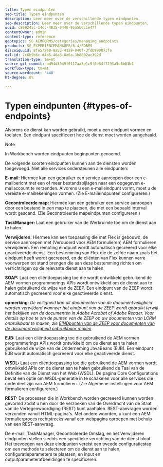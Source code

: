 ```yaml
---
title: Typen eindpunten
seo-title: Typen eindpunten
description: Leer meer over de verschillende typen eindpunten.
seo-description: Leer meer over de verschillende typen eindpunten.
uuid: c899245c-14cc-4035-9440-95a5b6c1e47f
contentOwner: admin
content-type: reference
geptopics: SG_AEMFORMS/categories/managing_endpoints
products: SG_EXPERIENCEMANAGER/6.4/FORMS
discoiquuid: 8fe572e0-8a53-4129-940f-3fdb990073fe
exl-id: 7c6b9b6c-d4b5-46a8-8a6a-3b8802ac392d
translation-type: tm+mt
source-git-commit: bd94d3949f0117aa3e1c9f0e84f7293a5d6b03b4
workflow-type: tm+mt
source-wordcount: '448'
ht-degree: 0%

---
```


# Typen eindpunten {#types-of-endpoints}

Alvorens de dienst kan worden gebruikt, moet u een eindpunt vormen en toelaten. Een eindpunt specificeert hoe de dienst moet worden aangehaald.

>[!NOTE]
>
>In Workbench worden eindpunten beginpunten genoemd.

De volgende soorten eindpunten kunnen aan de diensten worden toegevoegd. Niet alle services ondersteunen alle eindpunten:

**E-mail:** Hiermee kan een gebruiker een service aanroepen door een e-mailbericht met een of meer bestandsbijlagen naar een opgegeven e-mailaccount te verzenden. Alvorens u een e-maileindpunt vormt, moet u de vereiste e-mailrekeningen vormen. (Zie E-maileindpunten configureren.)

**Gecontroleerde map:** Hiermee kan een gebruiker een service aanroepen door een bestand in een map te plaatsen, die met een bepaald interval wordt gescand. (Zie Gecontroleerde mapeindpunten configureren.)

**TaskManager:** Laat een gebruiker van de Werkruimte toe om de dienst aan te halen.

**Verwijderen:** Hiermee kan een toepassing die met Flex is gebouwd, de service aanroepen met (Verouderd voor AEM formulieren) AEM formulieren verwijderen. Een remoting eindpunt wordt automatisch gecreeerd voor elke geactiveerde dienst. Een bestemming van Flex die de zelfde naam zoals het eindpunt heeft wordt gecreeerd, en de cliënten van Flex kunnen verre voorwerpen tot stand brengen die aan deze bestemming richten om verrichtingen op de relevante dienst aan te halen.

**SOAP:** Laat een cliënttoepassing toe die wordt ontwikkeld gebruikend de AEM vormen programmerings APIs wordt ontwikkeld om de dienst aan te halen gebruikend de wijze van de ZEEP. Een eindpunt van de ZEEP wordt automatisch gecreeerd voor elke geactiveerde dienst.

**opmerking**:  *De veiligheid kan uit documenten van de documentveiligheid worden verwijderd wanneer het eindpunt van de ZEEP wordt gebruikt terwijl het bekijken van de documenten in Adobe Acrobat of Adobe Reader. Voor details op hoe te om de punten van de ZEEP op uw documenten van LCRM onbruikbaar te maken, zie [EINDpunten van de ZEEP voor documenten van de documentveiligheid onbruikbaar maken](/help/forms/using/admin-help/configuring-client-server-options.md#disable-soap-endpoints-for-document-security-documents)*

**EJB:** Laat een cliënttoepassing toe die gebruikend de AEM vormen programmerings APIs wordt ontwikkeld om de dienst aan te halen gebruikend de wijze van de Onderneming JavaBeans (EJB). Een eindpunt EJB wordt automatisch gecreeerd voor elke geactiveerde dienst.

**WSDL:** Laat een cliënttoepassing toe die gebruikend de AEM vormen wordt ontwikkeld APIs om de dienst aan te halen gebruikend de Taal van de Definitie van de Dienst van het Web (WSDL). De pagina Core Configurations bevat een optie om WSDL-generatie in te schakelen voor alle services die onderdeel zijn van AEM formulieren. (Zie Algemene instellingen voor AEM formulieren configureren.)

**REST:** De processen die in Workbench worden gecreeerd kunnen worden gevormd zodat u hen door de verzoeken van de Overdracht van de Staat van de Vertegenwoordiging (REST) kunt aanhalen. REST-aanvragen worden verzonden vanuit HTML-pagina&#39;s. Met andere woorden, u kunt een AEM formulierproces rechtstreeks vanaf een webpagina oproepen met behulp van een REST-aanvraag.

De e-mail, TaskManager, Gecontroleerde Omslag, en het Verwijderen eindpunten stellen slechts een specifieke verrichting van de dienst bloot. Het toevoegen van deze eindpunten vereist een tweede configuratiestap om een methode te selecteren om de dienst aan te halen, configuratieparameters te plaatsen, en input en outputparameterafbeeldingen te specificeren.

